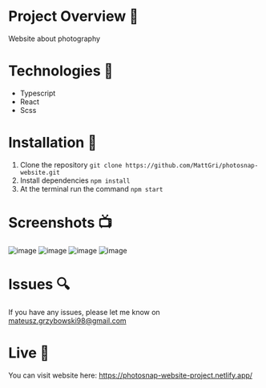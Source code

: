 # Project Overview 🎉
Website about photography

# Technologies 🔧

- Typescript
- React
- Scss

# Installation 💾

1. Clone the repository `git clone https://github.com/MattGri/photosnap-website.git`
2. Install dependencies `npm install`
3. At the terminal run the command `npm start`

# Screenshots 📺
![image](https://user-images.githubusercontent.com/61913031/232222882-c09edee8-4ae4-4e41-aee0-9fdb4e0b0ac2.png)
![image](https://user-images.githubusercontent.com/61913031/185743088-86778a64-9050-472c-84ef-86f48c110304.png)
![image](https://user-images.githubusercontent.com/61913031/185743097-b05cff16-883a-429b-9433-a4b3ab710cdf.png)
![image](https://user-images.githubusercontent.com/61913031/185743103-40f1c932-c71b-4597-98f9-311bf1ff5dcc.png)

# Issues 🔍

If you have any issues, please let me know on mateusz.grzybowski98@gmail.com

# Live 📍

You can visit website here: https://photosnap-website-project.netlify.app/
